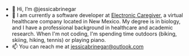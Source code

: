 - 👋 Hi, I’m @jessicabrinegar
- 🌱 I am currently a software developer at [Electronic Caregiver](https://electroniccaregiver.com/), a virtual healthcare company located in New Mexico. My degree is in biology, and I have a professional background in healthcare and academic research. When I'm not coding, I'm spending time outdoors (biking, skiing, hiking, tennis) or playing piano.
- 📫 You can reach me at jessicabrinegar@outlook.com

<!---
jessicabrinegar/jessicabrinegar is a ✨ special ✨ repository because its `README.md` (this file) appears on your GitHub profile.
You can click the Preview link to take a look at your changes.
--->
